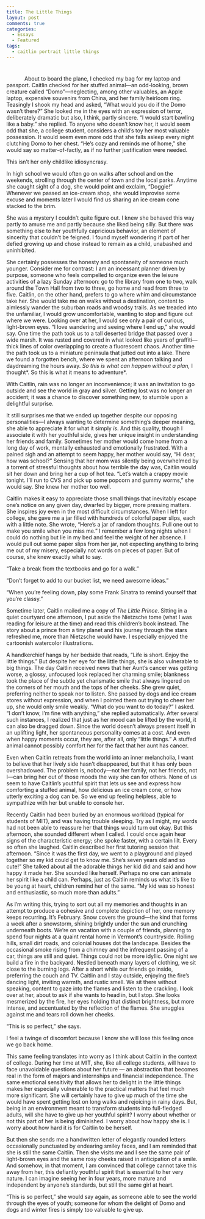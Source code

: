 ```yaml
---
title: The Little Things
layout: post
comments: true
categories:
  - Essays
  - Featured
tags:
  - caitlin portrait little things
---
```

# 

            About to board the plane, I checked my bag for my laptop and passport. Caitlin checked for her stuffed animal—an odd-looking, brown creature called “Domo”—neglecting, among other valuables, an Apple laptop, expensive souvenirs from China, and her family heirloom ring. Teasingly I shook my head and asked, “What would you do if the Domo wasn’t there?” She looked me in the eyes with an expression of terror, deliberately dramatic but also, I think, partly sincere. “I would start bawling like a baby.” she replied. To anyone who doesn’t know her, it would seem odd that she, a college student, considers a child’s toy her most valuable possession. It would seem even more odd that she falls asleep every night clutching Domo to her chest. “He’s cozy and reminds me of home,” she would say so matter-of-factly, as if no further justification were needed.

This isn’t her only childlike idiosyncrasy.

In high school we would often go on walks after school and on the weekends, strolling through the center of town and the local parks. Anytime she caught sight of a dog, she would point and exclaim, “Doggie!” Whenever we passed an ice-cream shop, she would improvise some excuse and moments later I would find us sharing an ice cream cone stacked to the brim.

She was a mystery I couldn’t quite figure out. I knew she behaved this way partly to amuse me and partly because she liked being silly. But there was something else to her youthfully capricious behavior, an element of sincerity that couldn’t be feigned. I found myself wondering if part of her defied growing up and chose instead to remain as a child, unabashed and uninhibited.

She certainly possesses the honesty and spontaneity of someone much younger. Consider me for contrast: I am an incessant planner driven by purpose, someone who feels compelled to organize even the leisure activities of a lazy Sunday afternoon: go to the library from one to two, walk around the Town Hall from two to three, go home and read from three to five. Caitlin, on the other hand, prefers to go where whim and circumstance take her. She would take me on walks without a destination, content to aimlessly wander the suburban roads and woodsy trails. As we treaded into the unfamiliar, I would grow uncomfortable, wanting to stop and figure out where we were. Looking over at her, I would see only a pair of curious, light-brown eyes. “I love wandering and seeing where I end up,” she would say. One time the path took us to a tall deserted bridge that passed over a wide marsh. It was rusted and covered in what looked like years of graffiti—thick lines of color overlapping to create a fluorescent chaos. Another time the path took us to a miniature peninsula that jutted out into a lake. There we found a forgotten bench, where we spent an afternoon talking and daydreaming the hours away. *So this is what can happen without a plan,* I thought*. So this is what it means to adventure*.

With Caitlin, rain was no longer an inconvenience; it was an invitation to go outside and see the world in gray and silver. Getting lost was no longer an accident; it was a chance to discover something new, to stumble upon a delightful surprise.

It still surprises me that we ended up together despite our opposing personalities—I always wanting to determine something’s deeper meaning, she able to appreciate it for what it simply *is*. And this quality, though I associate it with her youthful side, gives her unique insight in understanding her friends and family. Sometimes her mother would come home from a long day of work, mentally exhausted and emotionally frustrated. With a pained sigh and an attempt to seem happy, her mother would say, “Hi dear, how was school?” Sensing that her mom was silently being overwhelmed by a torrent of stressful thoughts about how terrible the day was, Caitlin would sit her down and bring her a cup of hot tea. “Let’s watch a crappy movie tonight. I’ll run to CVS and pick up some popcorn and gummy worms,” she would say. She knew her mother too well.

Caitlin makes it easy to appreciate those small things that inevitably escape one’s notice on any given day, dwarfed by bigger, more pressing matters. She inspires joy even in the most difficult circumstances. When I left for college, she gave me a jar filled with hundreds of colorful paper slips, each with a little note. She wrote, “Here’s a jar of random thoughts. Pull one out to make you smile when you miss me.” I remember a few long nights when I could do nothing but lie in my bed and feel the weight of her absence. I would pull out some paper slips from her jar, not expecting anything to bring me out of my misery, especially not words on pieces of paper. But of course, she knew exactly what to say.

“Take a break from the textbooks and go for a walk.”

“Don’t forget to add to our bucket list, we need awesome ideas.”

“When you’re feeling down, play some Frank Sinatra to remind yourself that you’re classy.”

Sometime later, Caitlin mailed me a copy of *The Little Prince*. Sitting in a quiet courtyard one afternoon, I put aside the Nietzsche tome (what I was reading for leisure at the time) and read this children’s book instead. The story about a prince from a tiny planet and his journey through the stars refreshed me, more than Nietzsche would have. I especially enjoyed the cartoonish watercolor illustrations.

A handkerchief hangs by her bedside that reads, “Life is short. Enjoy the little things.” But despite her eye for the little things, she is also vulnerable to big things. The day Caitlin received news that her Aunt’s cancer was getting worse, a glossy, unfocused look replaced her charming smile; blankness took the place of the subtle yet charismatic smile that always lingered on the corners of her mouth and the tops of her cheeks. She grew quiet, preferring neither to speak nor to listen. She passed by dogs and ice cream stores without expression, and when I pointed them out trying to cheer her up, she would only smile weakly. “What do you want to do today?” I asked. “I don’t know, I’m fine with anything,” she replied automatically. After several such instances, I realized that just as her mood can be lifted by the world, it can also be dragged down. Since the world doesn’t always present itself in an uplifting light, her spontaneous personality comes at a cost. And even when happy moments occur, they are, after all, only “little things.” A stuffed animal cannot possibly comfort her for the fact that her aunt has cancer.

Even when Caitlin retreats from the world into an inner melancholia, I want to believe that her lively side hasn’t disappeared, but that it has only been overshadowed. The problem is, nobody—not her family, not her friends, not I—can bring her out of those moods the way she can for others. None of us seem to have Caitlin’s youthful spirit that lets us see and express how comforting a stuffed animal, how delicious an ice cream cone, or how utterly exciting a dog can be. So we end up feeling helpless, able to sympathize with her but unable to console her.

Recently Caitlin had been buried by an enormous workload (typical for students of MIT), and was having trouble sleeping. Try as I might, my words had not been able to reassure her that things would turn out okay. But this afternoon, she sounded different when I called. I could once again hear signs of the characteristic energy; she spoke faster, with a certain lilt. Every so often she laughed. Caitlin described her first tutoring session that afternoon. “Since it was the first day, we went to a playground and played together so my kid could get to know me. She’s seven years old and so cute!” She talked about all the adorable things her kid did and said and how happy it made her. She sounded like herself. Perhaps no one can animate her spirit like a child can. Perhaps, just as Caitlin reminds us what it’s like to be young at heart, children remind her of the same. “My kid was so honest and enthusiastic, so much more than adults.”

As I’m writing this, trying to sort out all my memories and thoughts in an attempt to produce a cohesive and complete depiction of her, one memory keeps recurring. It’s February. Snow covers the ground—the kind that forms a week after a snowstorm, shining brightly under the sun and crunching underneath boots. We’re on vacation with a couple of friends, planning to spend four nights at a quaint rental home in Vermont’s countryside. Rolling hills, small dirt roads, and colonial houses dot the landscape. Besides the occasional smoke rising from a chimney and the infrequent passing of a car, things are still and quiet. Things could not be more idyllic. One night we build a fire in the backyard. Nestled beneath many layers of clothing, we sit close to the burning logs. After a short while our friends go inside, preferring the couch and TV. Caitlin and I stay outside, enjoying the fire’s dancing light, inviting warmth, and rustic smell. We sit there without speaking, content to gaze into the flames and listen to the crackling. I look over at her, about to ask if she wants to head in, but I stop. She looks mesmerized by the fire, her eyes holding that distinct brightness, but more intense, and accentuated by the reflection of the flames. She snuggles against me and tears roll down her cheeks.

“This is so perfect,” she says.

I feel a twinge of discomfort because I know she will lose this feeling once we go back home.

This same feeling translates into worry as I think about Caitlin in the context of college. During her time at MIT, she, like all college students, will have to face unavoidable questions about her future — an abstraction that becomes real in the form of majors and internships and financial independence. The same emotional sensitivity that allows her to delight in the little things makes her especially vulnerable to the practical matters that feel much more significant. She will certainly have to give up much of the time she would have spent getting lost on long walks and rejoicing in rainy days. But, being in an environment meant to transform students into full-fledged adults, will she have to give up her youthful spirit? I worry about whether or not this part of her is being diminished. I worry about how happy she is. I worry about how hard it is for Caitlin to be herself.

But then she sends me a handwritten letter of elegantly rounded letters occasionally punctuated by endearing smiley faces, and I am reminded that she is still the same Caitlin. Then she visits me and I see the same pair of light-brown eyes and the same rosy cheeks raised in anticipation of a smile. And somehow, in that moment, I am convinced that college cannot take this away from her, this defiantly youthful spirit that is essential to her very nature. I can imagine seeing her in four years, more mature and independent by anyone’s standards, but still the same girl at heart.

“This is so perfect,” she would say again, as someone able to see the world through the eyes of youth; someone for whom the delight of Domo and dogs and winter fires is simply too valuable to give up.
